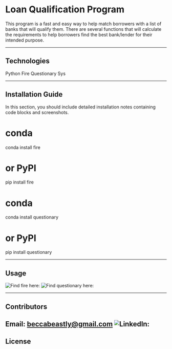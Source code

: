 # Loan Qualification Program

This program is a fast and easy way to help match borrowers with a list of banks that will qualify them. There are several functions that will calculate the requirements to help borrowers find the best bank/lender for their intended purpose.

---

## Technologies

Python
Fire
Questionary
Sys

---

## Installation Guide

In this section, you should include detailed installation notes containing code blocks and screenshots.
# conda 
conda install fire

# or PyPI
pip install fire

# conda
conda install questionary

# or PyPI
pip install questionary

---

## Usage

![Find fire here: ](https://pypi.org/project/fire/)
![Find questionary here: ](https://pypi.org/project/questionary/)

---

## Contributors

Email: beccabeastly@gmail.com
![LinkedIn: ](https://www.linkedin.com/in/rebecca-brown-4637681a9/) 
---

## License



